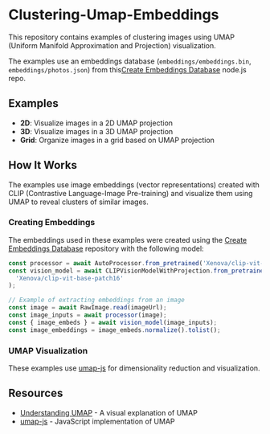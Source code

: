 # Clustering-Umap-Embeddings

This repository contains examples of clustering images using UMAP (Uniform Manifold Approximation and Projection) visualization.

The examples use an embeddings database (`embeddings/embeddings.bin`, `embeddings/photos.json`) from this[Create Embeddings Database](https://github.com/shiffman/create-embeddings-database) node.js repo.

## Examples

- **2D**: Visualize images in a 2D UMAP projection
- **3D**: Visualize images in a 3D UMAP projection
- **Grid**: Organize images in a grid based on UMAP projection

## How It Works

The examples use image embeddings (vector representations) created with CLIP (Contrastive Language-Image Pre-training) and visualize them using UMAP to reveal clusters of similar images.

### Creating Embeddings

The embeddings used in these examples were created using the [Create Embeddings Database](https://github.com/shiffman/create-embeddings-database) repository with the following model:

```javascript
const processor = await AutoProcessor.from_pretrained('Xenova/clip-vit-base-patch16');
const vision_model = await CLIPVisionModelWithProjection.from_pretrained(
  'Xenova/clip-vit-base-patch16'
);

// Example of extracting embeddings from an image
const image = await RawImage.read(imageUrl);
const image_inputs = await processor(image);
const { image_embeds } = await vision_model(image_inputs);
const image_embeddings = image_embeds.normalize().tolist();
```

### UMAP Visualization

These examples use [umap-js](https://github.com/PAIR-code/umap-js) for dimensionality reduction and visualization.

## Resources

- [Understanding UMAP](https://pair-code.github.io/understanding-umap/) - A visual explanation of UMAP
- [umap-js](https://github.com/PAIR-code/umap-js) - JavaScript implementation of UMAP
